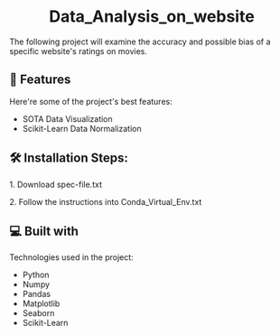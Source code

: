 <h1 align="center" id="title">Data_Analysis_on_website</h1>

<p id="description">The following project will examine the accuracy and possible bias of a specific website's ratings on movies.</p>

    
<h2>🧐 Features</h2>

Here're some of the project's best features:

*   SOTA Data Visualization 
*   Scikit-Learn Data Normalization

<h2>🛠️ Installation Steps:</h2>

<p>1. Download spec-file.txt</p>

<p>2. Follow the instructions into Conda_Virtual_Env.txt</p>

  
  
<h2>💻 Built with</h2>

Technologies used in the project:

*   Python
*   Numpy
*   Pandas
*   Matplotlib
*   Seaborn
*   Scikit-Learn
